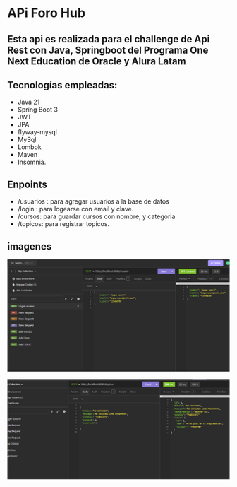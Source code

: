 # APi Foro Hub

## Esta api es realizada para el challenge de Api Rest con Java, Springboot del Programa One Next Education de Oracle y Alura Latam

## Tecnologías empleadas:

* Java 21
* Spring Boot 3
* JWT
* JPA
* flyway-mysql
* MySql
* Lombok
* Maven
* Insomnia.

## Enpoints 

* /usuarios : para agregar usuarios a la base de datos
* /login : para logearse con email y clave.
* /cursos: para guardar cursos con nombre, y categoria
* /topicos: para registrar topicos.

## imagenes

![enpoint usuario](https://raw.githubusercontent.com/ErikaDUARTEm/api-Foro/main/src/main/java/api_foro/foro/imagenes/readme-usuario.png)

![empoint topicos](https://raw.githubusercontent.com/ErikaDUARTEm/api-Foro/main/src/main/java/api_foro/foro/imagenes/alura-topicos.png)

